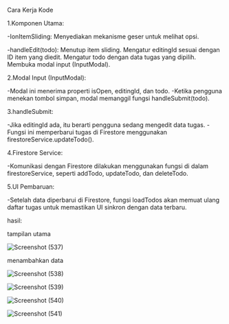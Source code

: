 Cara Kerja Kode

1.Komponen Utama:

-IonItemSliding: Menyediakan mekanisme geser untuk melihat opsi.

-handleEdit(todo):
Menutup item sliding.
Mengatur editingId sesuai dengan ID item yang diedit.
Mengatur todo dengan data tugas yang dipilih.
Membuka modal input (InputModal).

2.Modal Input (InputModal):

-Modal ini menerima properti isOpen, editingId, dan todo.
-Ketika pengguna menekan tombol simpan, modal memanggil fungsi handleSubmit(todo).

3.handleSubmit:

-Jika editingId ada, itu berarti pengguna sedang mengedit data tugas.
-Fungsi ini memperbarui tugas di Firestore menggunakan firestoreService.updateTodo().

4.Firestore Service:

-Komunikasi dengan Firestore dilakukan menggunakan fungsi di dalam firestoreService, seperti addTodo, updateTodo, dan deleteTodo.

5.UI Pembaruan:

-Setelah data diperbarui di Firestore, fungsi loadTodos akan memuat ulang daftar tugas untuk memastikan UI sinkron dengan data terbaru.

hasil:

tampilan utama

![Screenshot (537)](https://github.com/user-attachments/assets/9d439cc1-0e88-4104-b25a-36386a4d448b)

menambahkan data

![Screenshot (538)](https://github.com/user-attachments/assets/3243153a-b05e-4cc9-b053-fbeac9b1a0d4)


![Screenshot (539)](https://github.com/user-attachments/assets/27915eaf-c7d0-4ded-8d09-6843c53308ef)

![Screenshot (540)](https://github.com/user-attachments/assets/bf3bc312-5636-4a63-9293-8027935f9d8a)

![Screenshot (541)](https://github.com/user-attachments/assets/a773e30b-1eee-40cd-9dab-09939b9c3d55)


